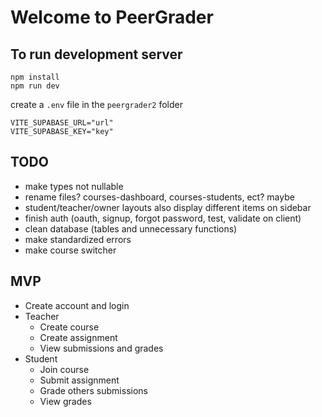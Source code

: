 # Welcome to PeerGrader

## To run development server

```tsx
npm install
npm run dev
```

create a `.env` file in the `peergrader2` folder

```tsx
VITE_SUPABASE_URL="url"
VITE_SUPABASE_KEY="key"
```

## TODO

* make types not nullable
* rename files? courses-dashboard, courses-students, ect? maybe
* student/teacher/owner layouts also display different items on sidebar
* finish auth (oauth, signup, forgot password, test, validate on client)
* clean database (tables and unnecessary functions)
* make standardized errors
* make course switcher

## MVP

* Create account and login
* Teacher
  * Create course
  * Create assignment
  * View submissions and grades
* Student
  * Join course
  * Submit assignment
  * Grade others submissions
  * View grades
